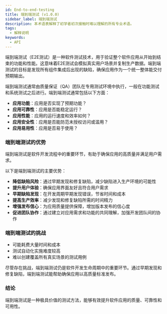 ```yaml
---
id: End-to-end-testing
title: 端到端测试 (v1.0.0)
sidebar_label: 端到端测试
description: 本术语表解释了初学者初次接触时难以理解的所有专业术语。
tags:
  - 解释说明
keywords:
  - API
---
```


端到端测试（E2E测试）是一种软件测试技术，用于验证整个软件应用从开始到结束的功能和性能。这意味着E2E测试会模拟真实用户场景并复制生产数据。端到端测试的目标是发现所有组件集成后出现的缺陷，确保应用作为一个统一整体能交付预期输出。

端到端测试通常由质量保证（QA）团队在专用测试环境中执行，一般在功能测试和系统测试之后进行。端到端测试通常包括以下方面：

- **应用功能**：应用是否实现了预期功能？
- **应用可靠性**：应用是否能稳定运行？
- **应用性能**：应用的运行速度和效率如何？
- **应用安全性**：应用是否能防范未授权访问或滥用？
- **应用易用性**：应用是否易于使用？

### 端到端测试的优势

端到端测试是软件开发流程中的重要环节，有助于确保应用的高质量并满足用户需求。

以下是端到端测试的主要优势：

- **降低缺陷风险**：通过早期发现和修复缺陷，减少缺陷进入生产环境的可能性
- **提升用户体验**：确保应用界面友好且符合用户需求
- **早期缺陷发现**：在开发周期早期发现错误，节省时间和成本
- **提高生产效率**：减少发现和修复缺陷所需的时间精力
- **增强发布信心**：为应用质量提供保障，增加版本发布的信心度
- **促进团队协作**：通过建立对应用需求和功能的共同理解，加强开发团队间的协作

### 端到端测试的挑战

- 可能耗费大量时间和成本
- 测试自动化实施难度较高
- 难以创建覆盖所有真实场景的测试用例

尽管存在挑战，端到端测试仍是软件开发生命周期中的重要环节。通过早期发现和修复缺陷，端到端测试能帮助确保应用以高质量标准发布。

### 结论

端到端测试是一种极具价值的测试方法，能够有效提升软件应用的质量、可靠性和可用性。